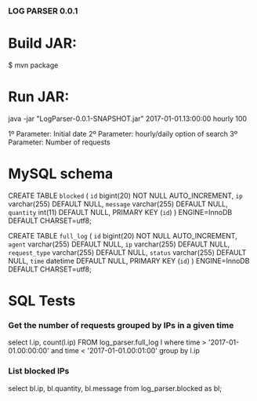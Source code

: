 ### LOG PARSER 0.0.1 ####

# Build JAR:

$ mvn package

# Run JAR:
java -jar "LogParser-0.0.1-SNAPSHOT.jar" 2017-01-01.13:00:00 hourly 100 

1º Parameter: Initial date
2º Parameter: hourly/daily option of search
3º Parameter: Number of requests

# MySQL schema

CREATE TABLE `blocked` (
  `id` bigint(20) NOT NULL AUTO_INCREMENT,
  `ip` varchar(255) DEFAULT NULL,
  `message` varchar(255) DEFAULT NULL,
  `quantity` int(11) DEFAULT NULL,
  PRIMARY KEY (`id`)
) ENGINE=InnoDB DEFAULT CHARSET=utf8;


 CREATE TABLE `full_log` (
  `id` bigint(20) NOT NULL AUTO_INCREMENT,
  `agent` varchar(255) DEFAULT NULL,
  `ip` varchar(255) DEFAULT NULL,
  `request_type` varchar(255) DEFAULT NULL,
  `status` varchar(255) DEFAULT NULL,
  `time` datetime DEFAULT NULL,
  PRIMARY KEY (`id`)
) ENGINE=InnoDB DEFAULT CHARSET=utf8;

# SQL Tests

### Get the number of requests grouped by IPs in a given time

select l.ip, count(l.ip)  FROM log_parser.full_log l
where time > '2017-01-01.00:00:00' and time < '2017-01-01.00:01:00'
group by l.ip

### List blocked IPs

select bl.ip, bl.quantity, bl.message from log_parser.blocked as bl;
